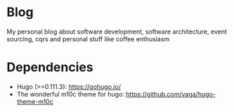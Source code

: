 # Blog
My personal blog about software development, software architecture, event sourcing, cqrs and personal stuff like coffee enthusiasm

# Dependencies
- Hugo (>=0.111.3): https://gohugo.io/
- The wonderful m10c theme for hugo: https://github.com/vaga/hugo-theme-m10c
